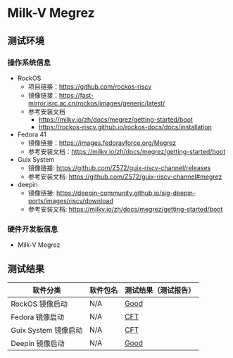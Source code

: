 # Milk-V Megrez

## 测试环境

### 操作系统信息

- RockOS
    - 项目链接：https://github.com/rockos-riscv
    - 镜像链接：https://fast-mirror.isrc.ac.cn/rockos/images/generic/latest/
    - 参考安装文档
        - https://milkv.io/zh/docs/megrez/getting-started/boot
        - https://rockos-riscv.github.io/rockos-docs/docs/installation
- Fedora 41
    - 镜像链接：https://images.fedoravforce.org/Megrez
    - 参考安装文档：https://milkv.io/zh/docs/megrez/getting-started/boot
- Guix System
    - 镜像链接: https://github.com/Z572/guix-riscv-channel/releases
    - 参考安装文档: https://github.com/Z572/guix-riscv-channel#megrez
- deepin
    - 镜像链接: https://deepin-community.github.io/sig-deepin-ports/images/riscv/download
    - 参考安装文档: https://milkv.io/zh/docs/megrez/getting-started/boot

### 硬件开发板信息

- Milk-V Megrez

## 测试结果

| 软件分类                | 软件包名 | 测试结果（测试报告）             |
|-------------------------|----------|----------------------------------|
| RockOS 镜像启动         | N/A      | [Good][RockOS]                   |
| Fedora 镜像启动         | N/A      | [CFT][Fedora]                    |
| Guix System 镜像启动    | N/A      | [CFT][Guix]                      |
| Deepin 镜像启动         | N/A      | [Good][Deepin]                   |

[RockOS]: ./RockOS/README.md
[Fedora]: ./Fedora/README.md
[Guix]: ./Guix/README.md
[Deepin]: ./Deepin/README.md
